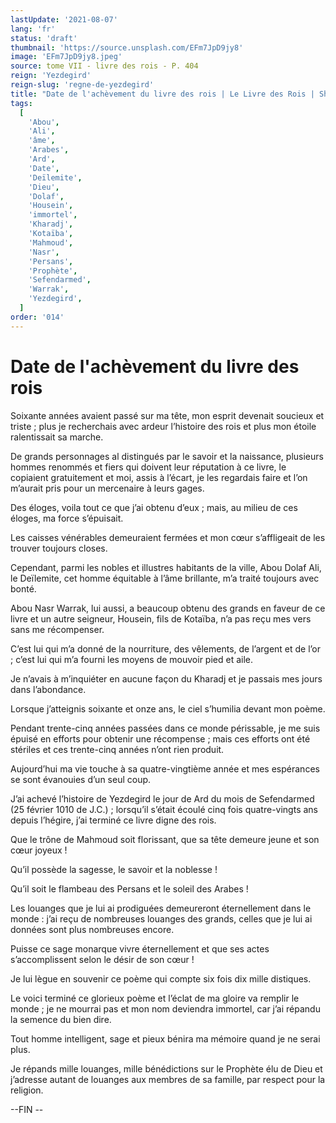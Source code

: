 ```yaml
---
lastUpdate: '2021-08-07'
lang: 'fr'
status: 'draft'
thumbnail: 'https://source.unsplash.com/EFm7JpD9jy8'
image: 'EFm7JpD9jy8.jpeg'
source: tome VII - livre des rois - P. 404
reign: 'Yezdegird'
reign-slug: 'regne-de-yezdegird'
title: "Date de l'achèvement du livre des rois | Le Livre des Rois | Shâhnâmeh"
tags:
  [
    'Abou',
    'Ali',
    'âme',
    'Arabes',
    'Ard',
    'Date',
    'Deïlemite',
    'Dieu',
    'Dolaf',
    'Housein',
    'immortel',
    'Kharadj',
    'Kotaïba',
    'Mahmoud',
    'Nasr',
    'Persans',
    'Prophète',
    'Sefendarmed',
    'Warrak',
    'Yezdegird',
  ]
order: '014'
---
```


<!-- LTeX: language=fr -->

# Date de l'achèvement du livre des rois

Soixante années avaient passé sur ma tête, mon esprit devenait soucieux et triste ; plus je recherchais avec ardeur l’histoire des rois et plus mon étoile ralentissait sa marche.

De grands personnages al distingués par le savoir et la naissance, plusieurs hommes renommés et fiers qui doivent leur réputation à ce livre, le copiaient gratuitement et moi, assis à l’écart, je les regardais faire et l’on m’aurait pris pour un mercenaire à leurs gages.

Des éloges, voila tout ce que j’ai obtenu d’eux ; mais, au milieu de ces éloges, ma force s’épuisait.

Les caisses vénérables demeuraient fermées et mon cœur s’affligeait de les trouver toujours closes.

Cependant, parmi les nobles et illustres habitants de la ville, Abou Dolaf Ali, le Deïlemite, cet homme équitable à l’âme brillante, m’a traité toujours avec bonté.

Abou Nasr Warrak, lui aussi, a beaucoup obtenu des grands en faveur de ce livre et un autre seigneur, Housein, fils de Kotaïba, n’a pas reçu mes vers sans me récompenser.

C’est lui qui m’a donné de la nourriture, des vêlements, de l’argent et de l’or ; c’est lui qui m’a fourni les moyens de mouvoir pied et aile.

Je n’avais à m’inquiéter en aucune façon du Kharadj et je passais mes jours dans l’abondance.

Lorsque j’atteignis soixante et onze ans, le ciel s’humilia devant mon poème.

Pendant trente-cinq années passées dans ce monde périssable, je me suis épuisé en efforts pour obtenir une récompense ; mais ces efforts ont été stériles et ces trente-cinq années n’ont rien produit.

Aujourd’hui ma vie touche à sa quatre-vingtième année et mes espérances se sont évanouies d’un seul coup.

J’ai achevé l’histoire de Yezdegird le jour de Ard du mois de Sefendarmed (25 février 1010 de J.C.) ; lorsqu’il s’était écoulé cinq fois quatre-vingts ans depuis l’hégire, j’ai terminé ce livre digne des rois.

Que le trône de Mahmoud soit florissant, que sa tête demeure jeune et son cœur joyeux !

Qu’il possède la sagesse, le savoir et la noblesse !

Qu’il soit le flambeau des Persans et le soleil des Arabes !

Les louanges que je lui ai prodiguées demeureront éternellement dans le monde : j’ai reçu de nombreuses louanges des grands, celles que je lui ai données sont plus nombreuses encore.

Puisse ce sage monarque vivre éternellement et que ses actes s’accomplissent selon le désir de son cœur !

Je lui lègue en souvenir ce poème qui compte six fois dix mille distiques.

Le voici terminé ce glorieux poème et l’éclat de ma gloire va remplir le monde ; je ne mourrai pas et mon nom deviendra immortel, car j’ai répandu la semence du bien dire.

Tout homme intelligent, sage et pieux bénira ma mémoire quand je ne serai plus.

Je répands mille louanges, mille bénédictions sur le Prophète élu de Dieu et j’adresse autant de louanges aux membres de sa famille, par respect pour la religion.

--FIN --

